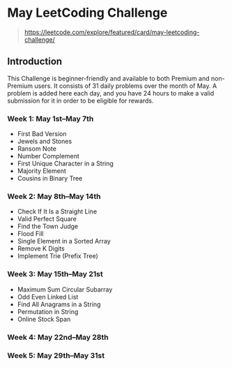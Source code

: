 # May LeetCoding Challenge

> https://leetcode.com/explore/featured/card/may-leetcoding-challenge/

## Introduction
This Challenge is beginner-friendly and available to both Premium and non-Premium users. It consists of 31 daily problems over the month of May. A problem is added here each day, and you have 24 hours to make a valid submission for it in order to be eligible for rewards.  


### Week 1: May 1st–May 7th
- First Bad Version
- Jewels and Stones
- Ransom Note
- Number Complement
- First Unique Character in a String
- Majority Element
- Cousins in Binary Tree

### Week 2: May 8th–May 14th
- Check If It Is a Straight Line
- Valid Perfect Square
- Find the Town Judge  
- Flood Fill  
- Single Element in a Sorted Array  
- Remove K Digits  
- Implement Trie (Prefix Tree)

### Week 3: May 15th–May 21st
- Maximum Sum Circular Subarray
- Odd Even Linked List
- Find All Anagrams in a String
- Permutation in String
- Online Stock Span  


### Week 4: May 22nd–May 28th

### Week 5: May 29th–May 31st


